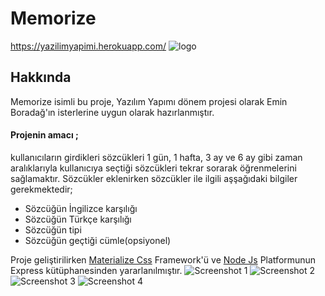 # Memorize
https://yazilimyapimi.herokuapp.com/
![logo](https://raw.githubusercontent.com/volkankahraman/Memorize/master/Pictures/logo.png)
## Hakkında
Memorize isimli bu proje, Yazılım Yapımı dönem projesi olarak Emin Boradağ'ın
    isterlerine uygun olarak hazırlanmıştır.
#### Projenin amacı ;
kullanıcıların girdikleri sözcükleri 1 gün, 1 hafta, 3 ay ve 6 ay gibi zaman aralıklarıyla kullanıcıya
    seçtiği sözcükleri tekrar sorarak öğrenmelerini sağlamaktır.
Sözcükler eklenirken sözcükler ile ilgili aşşağıdaki bilgiler gerekmektedir;
    <ul>
        <li>Sözcüğün İngilizce karşılığı</li>
        <li>Sözcüğün Türkçe karşılığı</li>
        <li>Sözcüğün tipi</li>
        <li>Sözcüğün geçtiği cümle(opsiyonel)</li>
    </ul>


Proje geliştirilirken <a href="https://materializecss.com/">Materialize Css</a> Framework'ü
    ve <a href="https://nodejs.org/">Node Js</a> Platformunun Express kütüphanesinden yararlanılmıştır.
![Screenshot 1](https://raw.githubusercontent.com/volkankahraman/Memorize/master/Pictures/Screenshot1.png)
![Screenshot 2](https://raw.githubusercontent.com/volkankahraman/Memorize/master/Pictures/Screenshot2.png)
![Screenshot 3](https://raw.githubusercontent.com/volkankahraman/Memorize/master/Pictures/Screenshot3.png)
![Screenshot 4](https://raw.githubusercontent.com/volkankahraman/Memorize/master/Pictures/Screenshot4.png)
